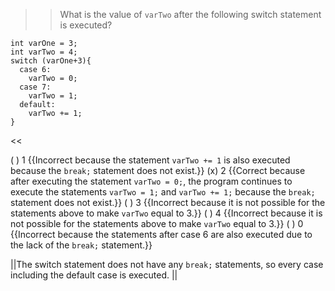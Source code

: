 >>What is the value of <code>varTwo</code> after the following switch statement is executed?</p>
<pre><code class="java language-java">int varOne = 3;
int varTwo = 4;
switch (varOne+3){
  case 6:
    varTwo = 0;
  case 7:
    varTwo = 1;
  default:
    varTwo += 1;
}
</code></pre> <<

( ) 1 {{Incorrect because the statement <code>varTwo += 1</code> is also executed because the <code>break;</code> statement does not exist.}}
(x) 2 {{Correct because after executing the statement <code>varTwo = 0;</code>, the program continues
to execute the statements <code>varTwo = 1;</code> and <code>varTwo += 1;</code> because the <code>break;</code> statement does not exist.}}
( ) 3 {{Incorrect because it is not possible for the statements above to make <code>varTwo</code> equal to 3.}}
( ) 4 {{Incorrect because it is not possible for the statements above to make <code>varTwo</code> equal to 3.}}
( ) 0 {{Incorrect because the statements after case 6 are also executed due to the lack of the <code>break;</code> statement.}}

||The switch statement does not have any <code>break;</code> statements, so every case including the default case is executed. ||
